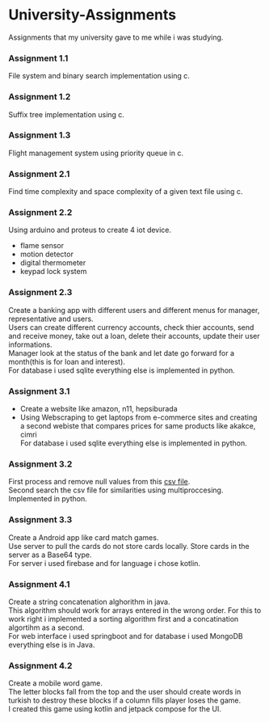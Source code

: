 # University-Assignments
Assignments that my university gave to me while i was studying.

### Assignment 1.1
File system and binary search implementation using c.

### Assignment 1.2
Suffix tree implementation using c.

### Assignment 1.3
Flight management system using priority queue in c.

### Assignment 2.1
Find time complexity and space complexity of a given text file using c.

### Assignment 2.2
Using arduino and proteus to create 4 iot device.
* flame sensor
* motion detector
* digital thermometer
* keypad lock system
  
### Assignment 2.3
Create a banking app with different users and different menus for manager, representative and users.                
Users can create different currency accounts, check thier accounts, send and receive money, take out a loan, delete their accounts, update their user informations.             
Manager look at the status of the bank and let date go forward for a month(this is for loan and interest).              
For database i used sqlite everything else is implemented in python. 

### Assignment 3.1
* Create a website like amazon, n11, hepsiburada
* Using Webscraping to get laptops from e-commerce sites and creating a second webiste that compares prices for same products like akakce, cimri            
For database i used sqlite everything else is implemented in python.


### Assignment 3.2
First process and remove null values from this [csv file](https://www.kaggle.com/datasets/selener/consumer-complaint-database).             
Second search the csv file for similarities using multiproccesing.              
Implemented in python.

### Assignment 3.3
Create a Android app like card match games.             
Use server to pull the cards do not store cards locally. Store cards in the server as a Base64 type.            
For server i used firebase and for language i chose kotlin.

### Assignment 4.1
Create a string concatenation alghorithm in java.               
This algorithm should work for arrays entered in the wrong order. For this to work right i implemented a sorting algorithm first and a concatination algortihm as a second.                 
For web interface i used springboot and for database i used MongoDB everything else is in Java.

### Assignment 4.2
Create a mobile word game.                  
The letter blocks fall from the top and the user should create words in turkish to destroy these blocks if a column fills player loses the game.            
I created this game using kotlin and jetpack compose for the UI.
